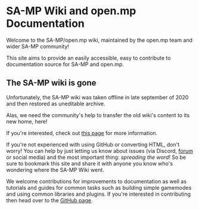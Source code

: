 # SA-MP Wiki and open.mp Documentation

Welcome to the SA-MP/open.mp wiki, maintained by the open.mp team and wider SA-MP community!

This site aims to provide an easily accessible, easy to contribute to documentation source for SA-MP and open.mp.

## The SA-MP wiki is gone

Unfortunately, the SA-MP wiki was taken offline in late september of 2020 and then restored as uneditable archive.

Alas, we need the community's help to transfer the old wiki's content to its new home, here!

If you're interested, check out [this page](/docs/meta/Contributing) for more information.

If you're not experienced with using GitHub or converting HTML, don't worry! You can help by just letting us know about issues (via Discord, [forum](https://forum.open.mp) or social media) and the most important thing: _spreading the word!_ So be sure to bookmark this site and share it with anyone you know who's wondering where the SA-MP Wiki went.

We welcome contributions for improvements to documentation as well as tutorials and guides for common tasks such as building simple gamemodes and using common libraries and plugins. If you're interested in contributing then head over to the [GitHub page](https://github.com/openmultiplayer/web).
